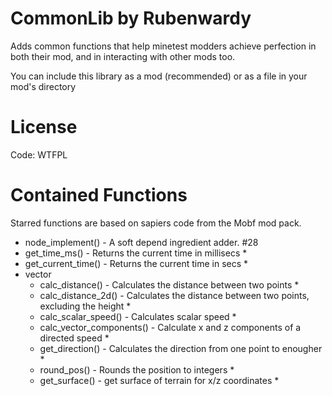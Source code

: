 CommonLib by Rubenwardy
=======================

Adds common functions that help minetest modders achieve perfection in both their mod, and in interacting with other mods too.

You can include this library as a mod (recommended) or as a file in your mod's directory

License
=======

Code: WTFPL

Contained Functions
===================

Starred functions are based on sapiers code from the Mobf mod pack.



* node_implement() - A soft depend ingredient adder. #28
* get_time_ms() - Returns the current time in millisecs *
* get_current_time() - Returns the current time in secs *
* vector
	* calc_distance() - Calculates the distance between two points *
	* calc_distance_2d() - Calculates the distance between two points, excluding the height *
	* calc_scalar_speed() - Calculates scalar speed *
	* calc_vector_components() - Calculate x and z components of a directed speed *
	* get_direction() - Calculates the direction from one point to enougher *
	* round_pos() - Rounds the position to integers *
	* get_surface() - get surface of terrain for x/z coordinates *
